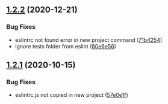 ## [1.2.2](https://github.com/blessedjs/cli/compare/v1.2.1...v1.2.2) (2020-12-21)


### Bug Fixes

* eslintrc not found error in new project command ([71b4254](https://github.com/blessedjs/cli/commit/71b4254e506f6a2c7588d0b5a779ac02adce7b8b))
* ignore tests folder from eslint ([60e6e56](https://github.com/blessedjs/cli/commit/60e6e56a7305c39843ed1511a0d0d9e60364c886))

## [1.2.1](https://github.com/blessedjs/cli/compare/v1.2.0...v1.2.1) (2020-10-15)


### Bug Fixes

* eslintrc.js not copied in new project ([57e0e1f](https://github.com/blessedjs/cli/commit/57e0e1fc2eedb9b68d2f8ce75f897585cb7eda8c))
